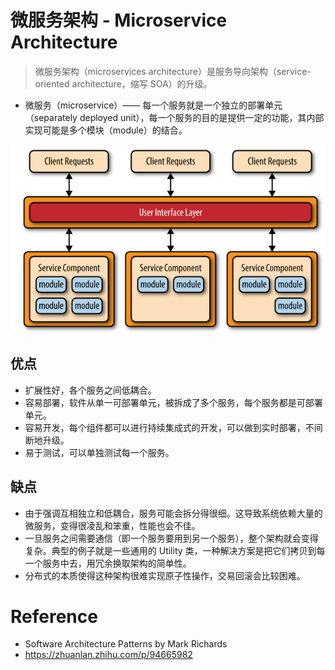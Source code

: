 # 微服务架构 - Microservice Architecture

> 微服务架构（microservices architecture）是服务导向架构（service-oriented architecture，缩写 SOA）的升级。

* 微服务（microservice）—— 每一个服务就是一个独立的部署单元（separately deployed unit），每一个服务的目的是提供一定的功能，其内部实现可能是多个模块（module）的结合。

![image-20230219205526392](./.images/image-20230219205526392.png)

## 优点

- 扩展性好，各个服务之间低耦合。
- 容易部署，软件从单一可部署单元，被拆成了多个服务，每个服务都是可部署单元。
- 容易开发，每个组件都可以进行持续集成式的开发，可以做到实时部署，不间断地升级。
- 易于测试，可以单独测试每一个服务。

## 缺点

- 由于强调互相独立和低耦合，服务可能会拆分得很细。这导致系统依赖大量的微服务，变得很凌乱和笨重，性能也会不佳。
- 一旦服务之间需要通信（即一个服务要用到另一个服务），整个架构就会变得复杂。典型的例子就是一些通用的 Utility 类，一种解决方案是把它们拷贝到每一个服务中去，用冗余换取架构的简单性。
- 分布式的本质使得这种架构很难实现原子性操作，交易回滚会比较困难。

# Reference

* Software Architecture Patterns by Mark Richards
* https://zhuanlan.zhihu.com/p/94665982